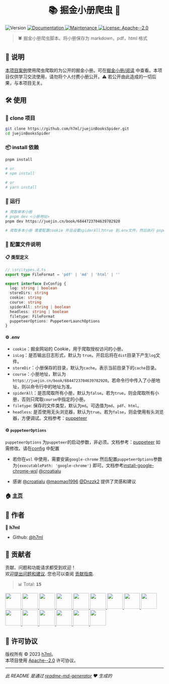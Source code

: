 <h1 align="center">📚 掘金小册爬虫 👋</h1>
<p>
  <img alt="Version" src="https://img.shields.io/badge/version-1.0.0-blue.svg?cacheSeconds=2592000" />
  <a href="https://github.com/h7ml/juejinBooksSpider#readme" target="_blank">
    <img alt="Documentation" src="https://img.shields.io/badge/documentation-yes-brightgreen.svg" />
  </a>
  <a href="https://github.com/h7ml/juejinBooksSpider/graphs/commit-activity" target="_blank">
    <img alt="Maintenance" src="https://img.shields.io/badge/Maintained%3F-yes-green.svg" />
  </a>
  <a href="./cache/books/" target="_blank">
    <img alt="License: Apache--2.0" src="https://nakoruru.h7ml.cn/proxy/img.shields.io/badge/小册阅读-4ABF8A?logo=Blovin&logoColor=fff" />
  </a>
</p>

> 🕷️ 掘金小册爬虫脚本。将小册保存为 markdown，pdf，html 格式

## 📜 说明

[本项目案例](https://h7ml.github.io/juejinBooksSpider/cache/books/)使用爬虫爬取的为公开的掘金小册。可在[掘金小册/阅读](https://juejin.cn/course/article) 中查看。本项目仅供学习交流使用，请勿将个人付费小册公开。⚠️ 若公开由此造成的一切后果，与本项目无关。

## 🛠 使用

### 👥 clone 项目

```bash
git clone https://github.com/h7ml/juejinBooksSpider.git
cd juejinBooksSpider
```

### 📦 install 依赖

```bash
pnpm install

# or
# npm install

# or
# yarn install
```

### 🎲 运行

```bash
# 爬取单本小册
# pnpm dev <小册地址>
pnpm dev https://juejin.cn/book/6844723704639782920

# 爬取多本小册 需要配置cookie 并且设置spiderAll为true 到.env文件。然后执行 pnpm start 即可

```

### 📁 配置文件说明

#### 📋 类型定义

```ts
// \src\types.d.ts
export type FileFormat = 'pdf' | 'md' | 'html' | ''

export interface EvConfig {
  log: string | boolean
  storeDirs: string
  cookie: string
  course: string
  spiderAll: string | boolean
  headless: string | boolean
  filetype: FileFormat
  puppeteerOptions: PuppeteerLaunchOptions
}
```

#### ⚙️ .env

- `cookie`：掘金网站的 Cookie，用于爬取授权访问的小册。
- `isLog`：是否输出日志形式，默认为 `true`。开启后将在`dist`目录下产生`log`文件。
- `storeDir`：小册保存的目录，默认为`cache`。表示当前目录下的`cache`目录。
- `course`：小册地址，默认为`https://juejin.cn/book/6844723704639782920`。若命令行中传入了小册地址，则以命令行中的地址为准。
- `spiderAll`：是否爬取所有小册，默认为`false`。若为`true`，则会爬取所有小册，否则只爬取`course`中指定的小册。
- `filetype`: 保存的文件类型，默认为`md`。可选值为`md`、`pdf`、`html`。
- `headless`: 是否使用无头浏览器，默认为`true`。若为`false`，则会使用有头浏览器，方便调试。文档参考：[puppeteer](https://pptr.dev/troubleshooting/#chrome-headless-disables-gpu-compositing)

#### ⚙️ `puppeteerOptions`

`puppeteerOptions` 为`puppeteer`的启动参数，非必须。文档参考：[puppeteer](https://pptr.dev/browsers-api/browsers.launchoptions/) 如需修改。请在[config](src/config/index.ts) 中配置

- 若你在`wsl` 中使用，需要安装`google-chrome` 然后配置`puppeteerOptions`参数为`{executablePath: 'google-chrome'}` 即可。文档参考[install-google-chrome-wsl](https://www.tiredsg.dev/blog/install-google-chrome-wsl/) [@croatialu](https://github.com/croatialu)

- 感谢 [@croatialu](https://github.com/croatialu) [@maomao1996](https://github.com/maomao1996) [@Dnzzk2](https://github.com/Dnzzk2) 提供了灵感和建议


### 🏠 [主页](https://h7ml.github.io/juejinBooksSpider?t=1)


## 👤 作者

👤 **h7ml**

- Github: [@h7ml](https://github.com/h7ml)

## 🤝 贡献者

贡献、问题和功能请求都受到欢迎！<br />欢迎[提出问题和建议](https://github.com/h7ml/juejinBooksSpider/issues/new). 您也可以查阅 [贡献指南](https://github.com/h7ml/juejinBooksSpider/blob/master/CONTRIBUTING.md).

<!-- CONTRIBUTION GROUP -->

> 📊 Total: <kbd>**15**</kbd>

<a href="https://github.com/h7ml" title="h7ml">
  <img src="https://avatars.githubusercontent.com/u/55233292?v=4" width="50" />
</a>
<a href="https://github.com/actions-user" title="actions-user">
  <img src="https://avatars.githubusercontent.com/u/65916846?v=4" width="50" />
</a>
<a href="https://github.com/Binbiubiubiu" title="Binbiubiubiu">
  <img src="https://avatars.githubusercontent.com/u/26505011?v=4" width="50" />
</a>
<a href="https://github.com/croatialu" title="croatialu">
  <img src="https://avatars.githubusercontent.com/u/22277972?v=4" width="50" />
</a>
<a href="https://github.com/yyx990803" title="yyx990803">
  <img src="https://avatars.githubusercontent.com/u/499550?v=4" width="50" />
</a>
<a href="https://github.com/Azimisaki" title="Azimisaki">
  <img src="https://avatars.githubusercontent.com/u/56479000?v=4" width="50" />
</a>
<a href="https://github.com/Dnzzk2" title="Dnzzk2">
  <img src="https://avatars.githubusercontent.com/u/83647184?v=4" width="50" />
</a>
<a href="https://github.com/Michael-py001" title="Michael-py001">
  <img src="https://avatars.githubusercontent.com/u/60598432?v=4" width="50" />
</a>
<a href="https://github.com/sdras" title="sdras">
  <img src="https://avatars.githubusercontent.com/u/2281088?v=4" width="50" />
</a>
<a href="https://github.com/antfu" title="antfu">
  <img src="https://avatars.githubusercontent.com/u/11247099?v=4" width="50" />
</a>
<a href="https://github.com/gaearon" title="gaearon">
  <img src="https://avatars.githubusercontent.com/u/810438?v=4" width="50" />
</a>
<a href="https://github.com/donghuzi1" title="donghuzi1">
  <img src="https://avatars.githubusercontent.com/u/50367089?v=4" width="50" />
</a>
<a href="https://github.com/tiezhu111" title="tiezhu111">
  <img src="https://avatars.githubusercontent.com/u/92362753?v=4" width="50" />
</a>
<a href="https://github.com/ReAbout" title="ReAbout">
  <img src="https://avatars.githubusercontent.com/u/9333053?v=4" width="50" />
</a>
<a href="https://github.com/whatqiu" title="whatqiu">
  <img src="https://avatars.githubusercontent.com/u/14936273?v=4" width="50" />
</a>

<!-- CONTRIBUTION END -->

## 📝 许可协议

版权所有 © 2023 [h7ml](https://github.com/h7ml)。<br />
本项目使用 [Apache--2.0](https://github.com/h7ml/juejinBooksSpider/blob/master/LICENSE) 许可协议。

---

_此 README 是通过 [readme-md-generator](https://github.com/kefranabg/readme-md-generator) ❤️ 生成的_
